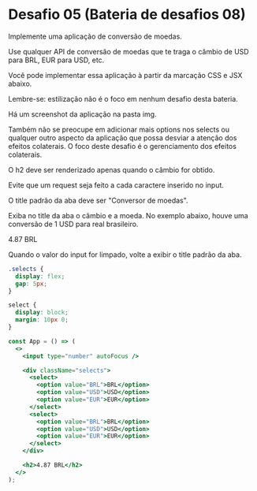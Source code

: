 # Desafio 05 (Bateria de desafios 08)

Implemente uma aplicação de conversão de moedas.

Use qualquer API de conversão de moedas que te traga o câmbio de USD para BRL, EUR para USD, etc.

Você pode implementar essa aplicação à partir da marcação CSS e JSX abaixo.

Lembre-se: estilização não é o foco em nenhum desafio desta bateria.

Há um screenshot da aplicação na pasta img.

Também não se preocupe em adicionar mais options nos selects ou qualquer outro aspecto da aplicação que possa desviar a atenção dos efeitos colaterais. O foco deste desafio é o gerenciamento dos efeitos colaterais.

O h2 deve ser renderizado apenas quando o câmbio for obtido.

Evite que um request seja feito a cada caractere inserido no input.

O title padrão da aba deve ser "Conversor de moedas".

Exiba no title da aba o câmbio e a moeda. No exemplo abaixo, houve uma conversão de 1 USD para real brasileiro.

4.87 BRL

Quando o valor do input for limpado, volte a exibir o title padrão da aba.

```css
.selects {
  display: flex;
  gap: 5px;
}

select {
  display: block;
  margin: 10px 0;
}
```

```jsx
const App = () => (
  <>
    <input type="number" autoFocus />

    <div className="selects">
      <select>
        <option value="BRL">BRL</option>
        <option value="USD">USD</option>
        <option value="EUR">EUR</option>
      </select>
      <select>
        <option value="BRL">BRL</option>
        <option value="USD">USD</option>
        <option value="EUR">EUR</option>
      </select>
    </div>

    <h2>4.87 BRL</h2>
  </>
);
```

